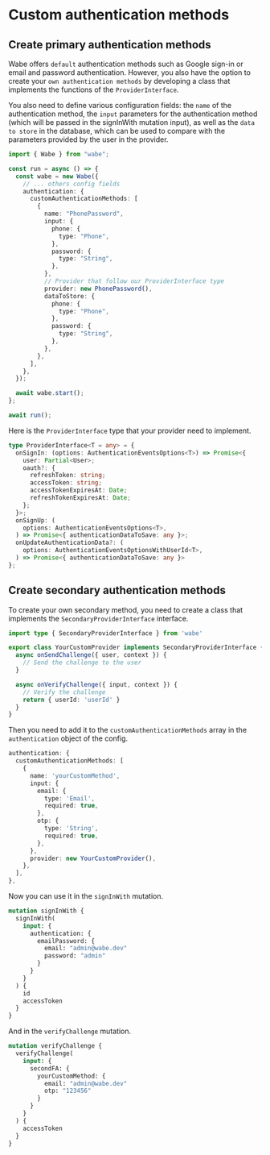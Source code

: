 # Custom authentication methods

## Create primary authentication methods

Wabe offers `default` authentication methods such as Google sign-in or email and password authentication. However, you also have the option to create your `own authentication methods` by developing a class that implements the functions of the `ProviderInterface`.

You also need to define various configuration fields: the `name` of the authentication method, the `input` parameters for the authentication method (which will be passed in the signInWith mutation input), as well as the `data to store` in the database, which can be used to compare with the parameters provided by the user in the provider.

```ts
import { Wabe } from "wabe";

const run = async () => {
  const wabe = new Wabe({
    // ... others config fields
    authentication: {
      customAuthenticationMethods: [
        {
          name: "PhonePassword",
          input: {
            phone: {
              type: "Phone",
            },
            password: {
              type: "String",
            },
          },
          // Provider that follow our ProviderInterface type
          provider: new PhonePassword(),
          dataToStore: {
            phone: {
              type: "Phone",
            },
            password: {
              type: "String",
            },
          },
        },
      ],
    },
  });

  await wabe.start();
};

await run();
```

Here is the `ProviderInterface` type that your provider need to implement.

```ts
type ProviderInterface<T = any> = {
  onSignIn: (options: AuthenticationEventsOptions<T>) => Promise<{
    user: Partial<User>;
    oauth?: {
      refreshToken: string;
      accessToken: string;
      accessTokenExpiresAt: Date;
      refreshTokenExpiresAt: Date;
    };
  }>;
  onSignUp: (
    options: AuthenticationEventsOptions<T>,
  ) => Promise<{ authenticationDataToSave: any }>;
  onUpdateAuthenticationData?: (
    options: AuthenticationEventsOptionsWithUserId<T>,
  ) => Promise<{ authenticationDataToSave: any }>
};
```

## Create secondary authentication methods

To create your own secondary method, you need to create a class that implements the `SecondaryProviderInterface` interface.

```ts
import type { SecondaryProviderInterface } from 'wabe'

export class YourCustomProvider implements SecondaryProviderInterface {
  async onSendChallenge({ user, context }) {
    // Send the challenge to the user
  }

  async onVerifyChallenge({ input, context }) {
    // Verify the challenge
    return { userId: 'userId' }
  }
}
```

Then you need to add it to the `customAuthenticationMethods` array in the `authentication` object of the config.

```ts
authentication: {
  customAuthenticationMethods: [
    {
      name: 'yourCustomMethod',
      input: {
        email: {
          type: 'Email',
          required: true,
        },
        otp: {
          type: 'String',
          required: true,
        },
      },
      provider: new YourCustomProvider(),
    },
  ],
},
```

Now you can use it in the `signInWith` mutation.

```graphql
mutation signInWith {
  signInWith(
    input: {
      authentication: {
        emailPassword: {
          email: "admin@wabe.dev"
          password: "admin"
        }
      }
    }
  ) {
    id
    accessToken
  }
}
```

And in the `verifyChallenge` mutation.

```graphql
mutation verifyChallenge {
  verifyChallenge(
    input: {
      secondFA: {
        yourCustomMethod: {
          email: "admin@wabe.dev"
          otp: "123456"
        }
      }
    }
  ) {
    accessToken
  }
}
```
